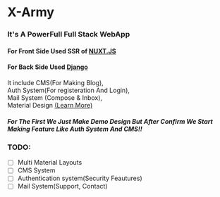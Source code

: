 # X-Army

### It's A PowerFull Full Stack WebApp

#### For Front Side Used SSR of [NUXT.JS](https://nuxtjs.org)

#### For Back Side Used [Django](https://djangoproject.com)

It include CMS(For Making Blog),\
  Auth System(For registeration And Login), \
  Mail System (Compose & Inbox),\
  Material Design [(Learn More)](https://elementor.com/blog/what-is-material-design/)
  
##### For The First We Just Make Demo Design But After Confirm We Start Making Feature Like Auth System And CMS!!

### TODO: 
- [ ] Multi Material Layouts
- [ ] CMS System
- [ ] Authentication system(Security Feautures)
- [ ] Mail System(Support, Contact)
